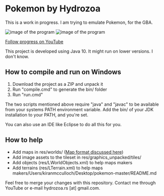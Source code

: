 # Pokemon by Hydrozoa

This is a work in progress. I am trying to emulate Pokemon, for the GBA.

![image of the program](https://i.imgur.com/T4aOiae.png)
![image of the program](https://i.imgur.com/YNaRDTT.png)

[Follow progress on YouTube](https://www.youtube.com/playlist?list=PLVOwyy-CHLyrFO9A60_z0Q_x8RfpvgrbM) 

This project is developed using Java 10. It might run on lower versions. I don't know.

## How to compile and run on Windows
1. Download the project as a ZIP and unpack it
2. Run "compile.cmd" to generate the bin/ folder
3. Run "run.cmd"

The two scripts mentioned above require "java" and "javac" to be available from your systems PATH environment variable. Add the bin/ of your JDK installation to your PATH, and you're set.

You can also use an IDE like Eclipse to do all this for you.

## How to help
* Add maps in res/worlds/ ([Map format discussed here](https://github.com/hydrozoa-yt/pokemon/wiki/World-loading-format))
* Add image assets to the tileset in res/graphics_unpacked/tiles/
* Add objects (res/LWorldObjects.xml) to help maps makers
* Add terrains (res/LTerrain.xml) to help maps makers/Users/kiranmcculloch/Desktop/pokemon-master/README.md

Feel free to merge your changes with this repository. Contact me through YouTube or e-mail hydrozoa.rs [at] gmail.com.